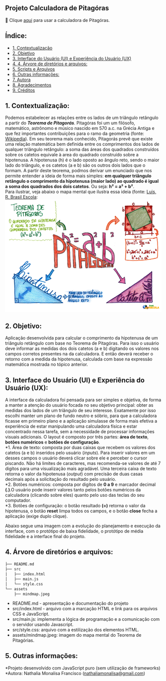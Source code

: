 ## Projeto Calculadora de Pitagóras
 :pushpin:  Clique [aqui]() para usar a calculadora de Pitagóras.

## Índice:
* [1. Contextualização](#1-contextualização)
* [2. Objetivo](#2-objetivo)
* [3. Interface do Usuário (UI) e Experiência do Usuário (UX)](#3-UI-UX)
* [4. 4. Árvore de diretórios e arquivos:](#4-árvore-de-diretórios-e-arquivos)
* [5. Scripts e Arquivos](#5-scripts-e-arquivos)
* [6. Outras informações:](#6-outras-informações)
* [7. Autora](#7-autora)
* [8. Agradecimentos](#8-agradecimentos)
* [9. Créditos](#9-creditos)

## 1. Contextualização:
Podemos estabelecer as relações entre os lados de um triângulo retângulo a partir do ___Teorema de Pitagorás___. Pitagóras foi um  um filósofo, matemático, astrônomo e músico nascido em 570 a.c. na Grécia Antiga e que fez importantes contribuições para o ramo da geometria (fonte: [Wikipedia](https://pt.wikipedia.org/wiki/Pit%C3%A1goras)). Em seu teorema mais conhecido, Pitagorás prevê que existe uma relação matemática bem definida entre os comprimentos dos lados de qualquer triângulo retângulo: a soma das áreas dos quadrados construídos sobre os catetos equivale à area do quadrado construído sobre a hipotenusa. A hipotenusa (h) é o lado oposto ao ângulo reto, sendo o maior lado do triângulo, e os catetos (a e b) são os outros dois lados que o formam. A partir deste teorema, podmos derivar um enunciado que nos permite entender a ideia de forma mais simples: __em qualquer triângulo retângulo o comprimento da hipotenusa (maior lado) ao quadrado é igual a soma dos quadrados dos dois catetos__. Ou seja: __h² = a² + b²__. <br>
Para ilustrar, veja abaixo o mapa mental que ilustra essa ideia (fonte: [Luis, R. Brasil Escola](https://brasilescola.uol.com.br/matematica/teorema-pitagoras.htm): <br>
![Mapa mental do Teorema de Pitagórias](assets/mindmap.jpeg)


## 2. Objetivo:
Aplicação desenvolvida para calcular o comprimento da hipotenusa de um triângulo retângulo com base no Teorema de Pitagóras. Para isso o usuário deve informar as medidas dos dois catetos (a e b) digitando os valores nos campos corretos presentes na da calculadora.  E então deverá receber o retorno com a medida da hipotenusa, calculada com base na expressão matemática mostrada no tópico anterior. 

## 3. Interface do Usuário (UI) e Experiência do Usuário (UX): 
A interface da calculadora foi pensada para ser simples e objetiva, de forma a manter a atenção do usuário focada no seu objetivo principal: obter as medidas dos lados de um triângulo de seu interesse. Exatamente por isso escolhi manter um plano de fundo neutro e sóbrio, para que a calculadora ficasse em primeiro plano e a aplicação simulasse de forma mais efetiva a experiência de estar manipulando uma calculadora física e estar concentrado nessa tarefa, sem a necessidade de processar informações visuais adicionais. O layout é composto por três partes: __área de texto__, __botões numéricos__ e __botões de configuração__. <br>
*1. Área de texto: composta por duas caixas que recebem os valores dos catetos (a e b) inseridos pelo usuário (_inputs_). Para inserir valores em um desses campos o usuário deverá clicar sobre ele e perceber o cursor piscando. Não há limites de caracteres, mas recomenda-se valores de até 7 digítos para uma visualização mais agradável. Uma terceira caixa de texto retorna o valor da hipotenusa (_output_) com precisão de duas casas decimais após a solicitação do resultado pelo usuário.<br>
*2. Botões numéricos: composta por digítos de __0 a 9__ e marcador decimal __(.)__.O usuário pode inserir valores tanto pelos botões numéricos da calculadora (clicando sobre eles) quanto pelo uso das teclas do seu computador. <br>
*3. Botões de configuração: o botão resultado __(=)__ retorna o valor da hipotenusa, o botão __reset__ limpa todos os campos, e o botão __close__ fecha a aplicação (exige duplo clique).


Abaixo segue uma imagem com a evolução do planejamento e execução da interface, com o protótipo de baixa fidelidade, o protótipo de média fidelidade e a interface final do projeto.

## 4. Árvore de diretórios e arquivos:
```
├── README.md
├── src
|   ├── index.html
│   ├── main.js
│   └── style.css
└── assets
    ├── mindmap.jpeg
```
* README.md - apresentação e documentação do projeto
* src/index.html - arquivo com a marcação HTML e link para os arquivos CSS e JavaScript.
* src/main.js: implementa a lógica de programação e a comunicação com o servidor usando Javascript.
* src/style.css: arquivo com a estilização dos elementos HTML.
* assets/mindmap.jpeg: imagem do mapa mental do Teorema de Pitagórias.

## 5. Outras informações:
*Projeto desenvolvido com JavaScript puro (sem utilização de frameworks)
*Autora: Nathalia Monalisa Francisco (nathaliamonalisa@gmail.com)
